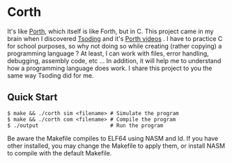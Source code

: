 # Corth
It's like [Porth](https://gitlab.com/tsoding/porth), which itself is like Forth, but in C. This project came in my brain when I discovered [Tsoding](https://www.youtube.com/c/TsodingDaily) and it's [Porth videos](https://www.youtube.com/watch?v=8QP2fDBIxjM&list=PLpM-Dvs8t0VbMZA7wW9aR3EtBqe2kinu4) . I have to practice C for school purposes, so why not doing so while creating (rather copying) a programming language ? At least, I can work with files, error handling, debugging, assembly code, etc ... In addition, it will help me to understand how a programming language does work. I share this project to you the same way Tsoding did for me.

## Quick Start

```console
$ make && ./corth sim <filename> # Simulate the program
$ make && ./corth com <filename> # Compile the program
$ ./output                       # Run the program
```

Be aware the Makefile compiles to ELF64 using NASM and ld. If you have other installed, you may change the Makefile to apply them, or install NASM to compile with the default Makefile.
